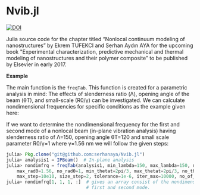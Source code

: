 # Nvib.jl
[![DOI](https://zenodo.org/badge/72933503.svg)](https://zenodo.org/badge/latestdoi/72933503)

Julia source code for the chapter titled “Nonlocal continuum modeling of nanostructures” by Ekrem TUFEKCI and Serhan Aydın AYA for the upcoming book "Experimental characterization, predictive mechanical and thermal modeling of nanostructures and their polymer composite”  to be published by Elsevier in early 2017.

__Example__

The main function is the `freqTab`. This function is created for a parametric analysis in mind: The effects of slenderness ratio (Λ), opening angle of the beam (θT), and small-scale (R0/γ) can be investigated. We can calculate nondimensional frequencies for specific conditions as the example given here:

If we want to determine the nondimensional frequency for the first and second mode of a nonlocal
beam (in-plane vibration analysis) having slenderness ratio of Λ=150, opening angle θT=120 and small
scale parameter R0/γ=1 where γ=1.56 nm we will follow the given steps:

```julia
julia> Pkg.clone("git@github.com:serhanaya/Nvib.jl")
julia> analysis1 = IPBeam()  # In-plane analysis
julia> nondimfrq = freqTab(analysis1, min_lambda=150, max_lambda=150, no_lambda=1, min_rad0=1.56,
    max_rad0=1.56, no_rad0=1, min_thetat=2pi/3, max_thetat=2pi/3, no_thetat=1, min_step=0,
    max_step=10e10, size_step=2, tolerance=1e-6, iter_max=10000, no_of_roots=2)
julia> nondimfrq[1, 1, 1, :]  # gives an array consist of the nondimensional frequencies for the
                              # first and second mode.
```
